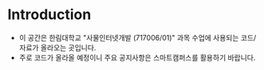 # Introduction
* 이 공간은 한림대학교 "사물인터넷개발 (717006/01)" 과목 수업에 사용되는 코드/자료가 올라오는 곳입니다.
* 주로 코드가 올라올 예정이니 주요 공지사항은 스마트캠퍼스를 활용하기 바랍니다.
